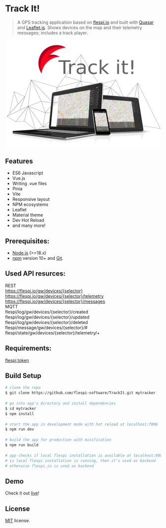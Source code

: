# Track It!

> A GPS tracking application based on [flespi.io](https://flespi.io) and built with [Quasar](https://quasar.dev/) and [Leaflet.js](https://leafletjs.com/). Shows devices on the map and their telemetry messages; includes a track player.

![Screenshot](/misc/screenshot.jpg?raw=true "Track it!")

## Features
* ES6 Javascript
* Vue.js
* Writing .vue files
* Pinia
* Vite
* Responsive layout
* NPM ecosystems
* Leaflet
* Material theme
* Dev Hot Reload
* and many more!

## Prerequisites:

- [Node.js](https://nodejs.org/en/) (>=18.x)
- [npm](https://www.npmjs.com/) version 10+ and [Git](https://git-scm.com/).

## Used API resurces:

REST<br />
https://flespi.io/gw/devices/{selector}<br />
https://flespi.io/gw/devices/{selector}/telemetry<br />
https://flespi.io/gw/devices/{selector}/messages<br />
MQTT<br />
flespi/log/gw/devices/{selector}/created<br />
flespi/log/gw/devices/{selector}/updated<br />
flespi/log/gw/devices/{selector}/deleted<br />
flespi/message/gw/devices/{selector}/#<br />
flespi/state/gw/devices/{selector}/telemetry/+<br />

## Requirements:
[flespi token](https://flespi.com/kb/tokens-access-keys-to-flespi-platform#token-trackit "flespi knowledge base article")<br />

## Build Setup

``` bash
# clone the repo
$ git clone https://github.com/flespi-software/TrackIt.git mytracker

# go into app's directory and install dependencies
$ cd mytracker
$ npm install

# start the app in development mode with hot reload at localhost:7006
$ npm run dev

# build the app for production with minification
$ npm run build

# app checks if local flespi installation is available at localhost:9005
# is local flespi installation is running, then it's used as backend
# otherwise flespi.io is used as backend
```
## Demo
Check it out [live](https://trackit.flespi.io)!

## License
[MIT](https://github.com/flespi-software/TrackIt/blob/master/LICENSE) license.
